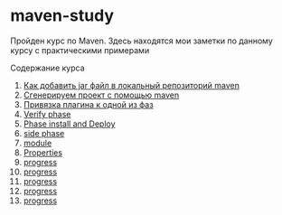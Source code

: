 # maven-study

Пройден курс по Maven.
Здесь находятся мои заметки по данному курсу с практическими примерами

Содержание курса

1. [Как добавить jar файл в локальный репозиторий maven](https://github.com/alexmnv03/maven-study/tree/develop/add-lib-in-project)
2. [Cгенерируем проект с помощью maven](https://github.com/alexmnv03/maven-study/tree/edit_info/part-010)
3. [Привязка плагина к одной из фаз](https://github.com/alexmnv03/maven-study/tree/edit_info/part-020)
4. [Verify phase](https://github.com/alexmnv03/maven-study/tree/edit_info/part-030)
5. [Phase install and Deploy](https://github.com/alexmnv03/maven-study/tree/edit_info/part-040)
6. [side phase](https://github.com/alexmnv03/maven-study/tree/edit_info/part-050)
7. [module](https://github.com/alexmnv03/maven-study/tree/edit_info/part-060)
7. [Properties](https://github.com/alexmnv03/maven-study/tree/edit_info/part-060)
7. [progress](https://github.com/alexmnv03/maven-study/tree/edit_info/part-060)
7. [progress](https://github.com/alexmnv03/maven-study/tree/edit_info/part-060)
7. [progress](https://github.com/alexmnv03/maven-study/tree/edit_info/part-060)
7. [progress](https://github.com/alexmnv03/maven-study/tree/edit_info/part-060)
7. [progress](https://github.com/alexmnv03/maven-study/tree/edit_info/part-060)

